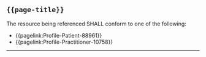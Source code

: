 ## `{{page-title}}`

The resource being referenced SHALL conform to one of the following:

- {{pagelink:Profile-Patient-88961}}
- {{pagelink:Profile-Practitioner-10758}}

---

